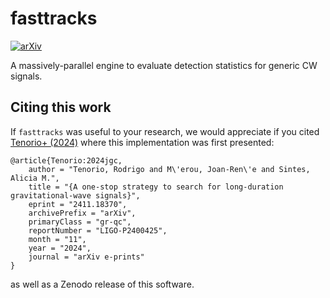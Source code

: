 # fasttracks

[![arXiv](https://img.shields.io/badge/arXiv-2411.18370-b31b1b.svg)](https://arxiv.org/abs/2411.18370)

A massively-parallel engine to evaluate detection statistics for generic CW signals.

## Citing this work

If `fasttracks` was useful to your research, we would appreciate if you cited
[Tenorio+ (2024)](https://arxiv.org/abs/2411.18370) where this
implementation was first presented:
```
@article{Tenorio:2024jgc,
    author = "Tenorio, Rodrigo and M\'erou, Joan-Ren\'e and Sintes, Alicia M.",
    title = "{A one-stop strategy to search for long-duration gravitational-wave signals}",
    eprint = "2411.18370",
    archivePrefix = "arXiv",
    primaryClass = "gr-qc",
    reportNumber = "LIGO-P2400425",
    month = "11",
    year = "2024",
    journal = "arXiv e-prints"
}
```
as well as a Zenodo release of this software.
